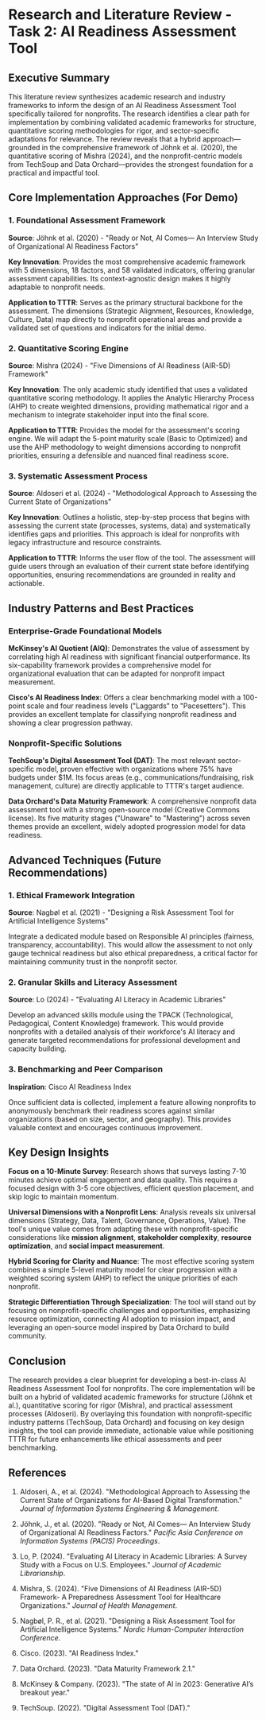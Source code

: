 
# Research and Literature Review - Task 2: AI Readiness Assessment Tool

## Executive Summary

This literature review synthesizes academic research and industry frameworks to inform the design of an AI Readiness Assessment Tool specifically tailored for nonprofits. The research identifies a clear path for implementation by combining validated academic frameworks for structure, quantitative scoring methodologies for rigor, and sector-specific adaptations for relevance. The review reveals that a hybrid approach—grounded in the comprehensive framework of Jöhnk et al. (2020), the quantitative scoring of Mishra (2024), and the nonprofit-centric models from TechSoup and Data Orchard—provides the strongest foundation for a practical and impactful tool.

## Core Implementation Approaches (For Demo)

### 1. Foundational Assessment Framework

**Source**: Jöhnk et al. (2020) - "Ready or Not, AI Comes— An Interview Study of Organizational AI Readiness Factors"

**Key Innovation**: Provides the most comprehensive academic framework with 5 dimensions, 18 factors, and 58 validated indicators, offering granular assessment capabilities. Its context-agnostic design makes it highly adaptable to nonprofit needs.

**Application to TTTR**: Serves as the primary structural backbone for the assessment. The dimensions (Strategic Alignment, Resources, Knowledge, Culture, Data) map directly to nonprofit operational areas and provide a validated set of questions and indicators for the initial demo.

### 2. Quantitative Scoring Engine

**Source**: Mishra (2024) - "Five Dimensions of AI Readiness (AIR-5D) Framework"

**Key Innovation**: The only academic study identified that uses a validated quantitative scoring methodology. It applies the Analytic Hierarchy Process (AHP) to create weighted dimensions, providing mathematical rigor and a mechanism to integrate stakeholder input into the final score.

**Application to TTTR**: Provides the model for the assessment's scoring engine. We will adapt the 5-point maturity scale (Basic to Optimized) and use the AHP methodology to weight dimensions according to nonprofit priorities, ensuring a defensible and nuanced final readiness score.

### 3. Systematic Assessment Process

**Source**: Aldoseri et al. (2024) - "Methodological Approach to Assessing the Current State of Organizations"

**Key Innovation**: Outlines a holistic, step-by-step process that begins with assessing the current state (processes, systems, data) and systematically identifies gaps and priorities. This approach is ideal for nonprofits with legacy infrastructure and resource constraints.

**Application to TTTR**: Informs the user flow of the tool. The assessment will guide users through an evaluation of their current state before identifying opportunities, ensuring recommendations are grounded in reality and actionable.

## Industry Patterns and Best Practices

### Enterprise-Grade Foundational Models

**McKinsey's AI Quotient (AIQ)**: Demonstrates the value of assessment by correlating high AI readiness with significant financial outperformance. Its six-capability framework provides a comprehensive model for organizational evaluation that can be adapted for nonprofit impact measurement.

**Cisco's AI Readiness Index**: Offers a clear benchmarking model with a 100-point scale and four readiness levels ("Laggards" to "Pacesetters"). This provides an excellent template for classifying nonprofit readiness and showing a clear progression pathway.

### Nonprofit-Specific Solutions

**TechSoup's Digital Assessment Tool (DAT)**: The most relevant sector-specific model, proven effective with organizations where 75% have budgets under $1M. Its focus areas (e.g., communications/fundraising, risk management, culture) are directly applicable to TTTR's target audience.

**Data Orchard's Data Maturity Framework**: A comprehensive nonprofit data assessment tool with a strong open-source model (Creative Commons license). Its five maturity stages ("Unaware" to "Mastering") across seven themes provide an excellent, widely adopted progression model for data readiness.

## Advanced Techniques (Future Recommendations)

### 1. Ethical Framework Integration

**Source**: Nagbøl et al. (2021) - "Designing a Risk Assessment Tool for Artificial Intelligence Systems"

Integrate a dedicated module based on Responsible AI principles (fairness, transparency, accountability). This would allow the assessment to not only gauge technical readiness but also ethical preparedness, a critical factor for maintaining community trust in the nonprofit sector.

### 2. Granular Skills and Literacy Assessment

**Source**: Lo (2024) - "Evaluating AI Literacy in Academic Libraries"

Develop an advanced skills module using the TPACK (Technological, Pedagogical, Content Knowledge) framework. This would provide nonprofits with a detailed analysis of their workforce's AI literacy and generate targeted recommendations for professional development and capacity building.

### 3. Benchmarking and Peer Comparison

**Inspiration**: Cisco AI Readiness Index

Once sufficient data is collected, implement a feature allowing nonprofits to anonymously benchmark their readiness scores against similar organizations (based on size, sector, and geography). This provides valuable context and encourages continuous improvement.

## Key Design Insights

**Focus on a 10-Minute Survey**: Research shows that surveys lasting 7-10 minutes achieve optimal engagement and data quality. This requires a focused design with 3-5 core objectives, efficient question placement, and skip logic to maintain momentum.

**Universal Dimensions with a Nonprofit Lens**: Analysis reveals six universal dimensions (Strategy, Data, Talent, Governance, Operations, Value). The tool's unique value comes from adapting these with nonprofit-specific considerations like **mission alignment**, **stakeholder complexity**, **resource optimization**, and **social impact measurement**.

**Hybrid Scoring for Clarity and Nuance**: The most effective scoring system combines a simple 5-level maturity model for clear progression with a weighted scoring system (AHP) to reflect the unique priorities of each nonprofit.

**Strategic Differentiation Through Specialization**: The tool will stand out by focusing on nonprofit-specific challenges and opportunities, emphasizing resource optimization, connecting AI adoption to mission impact, and leveraging an open-source model inspired by Data Orchard to build community.

## Conclusion

The research provides a clear blueprint for developing a best-in-class AI Readiness Assessment Tool for nonprofits. The core implementation will be built on a hybrid of validated academic frameworks for structure (Jöhnk et al.), quantitative scoring for rigor (Mishra), and practical assessment processes (Aldoseri). By overlaying this foundation with nonprofit-specific industry patterns (TechSoup, Data Orchard) and focusing on key design insights, the tool can provide immediate, actionable value while positioning TTTR for future enhancements like ethical assessments and peer benchmarking.

## References

1. Aldoseri, A., et al. (2024). "Methodological Approach to Assessing the Current State of Organizations for AI-Based Digital Transformation." _Journal of Information Systems Engineering & Management_.
    
2. Jöhnk, J., et al. (2020). "Ready or Not, AI Comes— An Interview Study of Organizational AI Readiness Factors." _Pacific Asia Conference on Information Systems (PACIS) Proceedings_.
    
3. Lo, P. (2024). "Evaluating AI Literacy in Academic Libraries: A Survey Study with a Focus on U.S. Employees." _Journal of Academic Librarianship_.
    
4. Mishra, S. (2024). "Five Dimensions of AI Readiness (AIR-5D) Framework- A Preparedness Assessment Tool for Healthcare Organizations." _Journal of Health Management_.
    
5. Nagbøl, P. R., et al. (2021). "Designing a Risk Assessment Tool for Artificial Intelligence Systems." _Nordic Human-Computer Interaction Conference_.
    
6. Cisco. (2023). "AI Readiness Index."
    
7. Data Orchard. (2023). "Data Maturity Framework 2.1."
    
8. McKinsey & Company. (2023). "The state of AI in 2023: Generative AI’s breakout year."
    
9. TechSoup. (2022). "Digital Assessment Tool (DAT)."